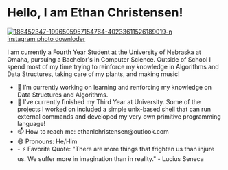 <html>
  <h1>Hello, I am Ethan Christensen!</h1>
  <a href="https://ibb.co/pXNcGj9"><img src="https://i.ibb.co/F7c2N4j/186452347-1996505957154764-40233611526189019-n.jpg" alt="186452347-1996505957154764-40233611526189019-n" border="0"></a><br /><a target='_blank' href='https://500pxdownload.com/'>instagram photo downloder</a><br />
  <p>I am currently a Fourth Year Student at the University of Nebraska at Omaha, pursuing a Bachelor's in Computer Science. Outside of School I spend most of my time trying to reinforce my knowledge in Algorithms and Data Structures, taking care of my plants, and making music!</p>
  <ul>
    <li>🔭 I’m currently working on learning and renforcing my knowledge on Data Structures and Algorithms.</li>
    <li>🌱 I’ve currently finished my Third Year at University. Some of the projects I worked on included a simple unix-based shell that can run external commands and developed my very own primitive programming language!</li>
    <li>📫 How to reach me: ethanlchristensen@outlook.com</li>
    <li>😄 Pronouns: He/Him</li>
    <li>- ⚡ Favorite Quote: "There are more things that frighten us than injure us. We suffer more in imagination than in reality." - Lucius Seneca</li>
  </ul>
 </html>
